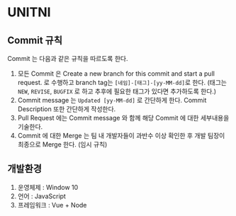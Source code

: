 # UNITNI

## Commit 규칙
Commit 는 다음과 같은 규칙을 따르도록 한다.
1. 모든 Commit 은 Create a new branch for this commit and start a pull request. 로 수행하고 branch tag는 ``[네임]-[태그]-[yy-MM-dd]``로 한다. (태그는 ``NEW``, ``REVISE``, ``BUGFIX`` 로 하고 추후에 필요한 태그가 있다면 추가하도록 한다.)
2. Commit message 는 ``Updated [yy-MM-dd]`` 로 간단하게 한다. Commit Description 또한 간단하게 작성한다.
3. Pull Request 에는 Commit message 와 함께 해당 Commit 에 대한 세부내용을 기술한다.
4. Commit 에 대한 Merge 는 팀 내 개발자들이 과반수 이상 확인한 후 개발 팀장이 최종으로 Merge 한다. (임시 규칙)

## 개발환경
1. 운영체제 : Window 10
2. 언어 : JavaScript
3. 프레임워크 : Vue + Node

